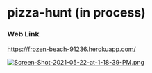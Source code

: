 # pizza-hunt (in process)

### Web Link
https://frozen-beach-91236.herokuapp.com/

[![Screen-Shot-2021-05-22-at-1-18-39-PM.png](https://i.postimg.cc/Qxw5pBvw/Screen-Shot-2021-05-22-at-1-18-39-PM.png)](https://postimg.cc/TpjpxPdJ)
